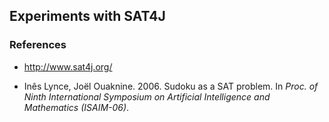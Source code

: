 ## Experiments with SAT4J

### References

* <http://www.sat4j.org/>

* Inês Lynce, Joël Ouaknine. 2006.
Sudoku as a SAT problem. In _Proc. of Ninth International Symposium on Artificial Intelligence and Mathematics (ISAIM-06)_.
